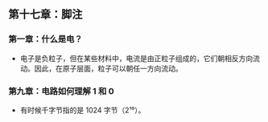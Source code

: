 ## 第十七章：脚注

### 第一章：什么是电？

* 电子是负粒子，但在某些材料中，电流是由正粒子组成的，它们朝相反方向流动。因此，在原子层面，粒子可以朝任一方向流动。

### 第九章：电路如何理解 1 和 0

* 有时候千字节指的是 1024 字节（2¹⁰）。
